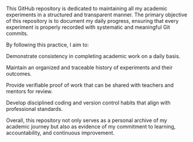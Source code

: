 This GitHub repository is dedicated to maintaining all my academic experiments in a structured and transparent manner. The primary objective of this repository is to document my daily progress, ensuring that every experiment is properly recorded with systematic and meaningful Git commits.

By following this practice, I aim to:

Demonstrate consistency in completing academic work on a daily basis.

Maintain an organized and traceable history of experiments and their outcomes.

Provide verifiable proof of work that can be shared with teachers and mentors for review.

Develop disciplined coding and version control habits that align with professional standards.

Overall, this repository not only serves as a personal archive of my academic journey but also as evidence of my commitment to learning, accountability, and continuous improvement.
